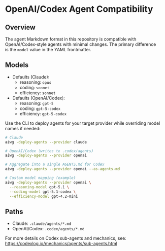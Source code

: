 # OpenAI/Codex Agent Compatibility

## Overview

The agent Markdown format in this repository is compatible with OpenAI/Codex-style agents with
minimal changes. The primary difference is the `model` value in the YAML frontmatter.

## Models

- Defaults (Claude):
  - reasoning: `opus`
  - coding: `sonnet`
  - efficiency: `sonnet`
- Defaults (OpenAI/Codex):
  - reasoning: `gpt-5`
  - coding: `gpt-5-codex`
  - efficiency: `gpt-5-codex`


Use the CLI to deploy agents for your target provider while overriding model names if needed:

```bash
# Claude
aiwg -deploy-agents --provider claude

# OpenAI/Codex (writes to .codex/agents)
aiwg -deploy-agents --provider openai

# Aggregate into a single AGENTS.md for Codex
aiwg -deploy-agents --provider openai --as-agents-md

# Custom model mapping (example)
aiwg -deploy-agents --provider openai \
  --reasoning-model gpt-5.1 \
  --coding-model gpt-5.1-codex \
  --efficiency-model gpt-4.2-mini
```

## Paths

- Claude: `.claude/agents/*.md`
- OpenAI/Codex: `.codex/agents/*.md`


For more details on Codex sub-agents and mechanics, see:
<https://codexlog.io/mechanics/agents/sub-agents.html>
